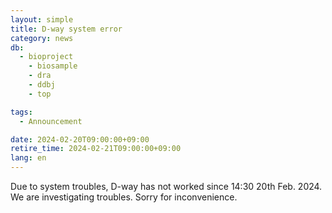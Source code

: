 ```yaml
---
layout: simple
title: D-way system error
category: news
db:
  - bioproject
	- biosample
	- dra
	- ddbj
	- top

tags:
  - Announcement

date: 2024-02-20T09:00:00+09:00
retire_time: 2024-02-21T09:00:00+09:00
lang: en
---
```


Due to system troubles, D-way has not worked since 14:30 20th Feb. 2024. We are investigating troubles. Sorry for inconvenience.

